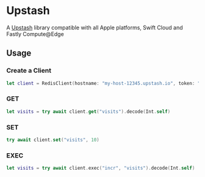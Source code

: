 # Upstash

A [Upstash](https://upstash.com) library compatible with all Apple platforms, Swift Cloud and Fastly Compute@Edge

## Usage

### Create a Client

```swift
let client = RedisClient(hostname: "my-host-12345.upstash.io", token: "...")
```

### GET

```swift
let visits = try await client.get("visits").decode(Int.self)
```

### SET

```swift
try await client.set("visits", 10)
```

### EXEC

```swift
let visits = try await client.exec("incr", "visits").decode(Int.self)
```
